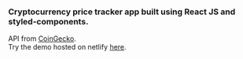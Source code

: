 ### Cryptocurrency price tracker app built using React JS and styled-components.

 API from [CoinGecko](https://www.coingecko.com/en/api). 
 </br>
 Try the demo hosted on netlify [here](https://elegant-almeida-4b7cc9.netlify.app/).
